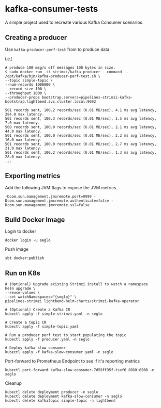 # kafka-consumer-tests

A simple project used to recreate various Kafka Consumer scenarios.

## Creating a producer

Use `kafka-producer-perf-test` from to produce data.

i.e.)

```
# produce 100 msg/s off messages 100 bytes in size.  
$ sudo docker run -it strimzi/kafka producer --command -- /opt/kafka/bin/kafka-producer-perf-test.sh \
--topic simple-topic \
--num-records 1000000 \
--record-size 100 \
--throughput 1000 \
--producer-props bootstrap.servers=pipelines-strimzi-kafka-bootstrap.lightbend.svc.cluster.local:9092

501 records sent, 100.2 records/sec (0.01 MB/sec), 4.1 ms avg latency, 284.0 max latency.
502 records sent, 100.3 records/sec (0.01 MB/sec), 1.5 ms avg latency, 7.0 max latency.
500 records sent, 100.0 records/sec (0.01 MB/sec), 2.1 ms avg latency, 44.0 max latency.
501 records sent, 100.0 records/sec (0.01 MB/sec), 2.2 ms avg latency, 16.0 max latency.
501 records sent, 100.0 records/sec (0.01 MB/sec), 2.7 ms avg latency, 21.0 max latency.
501 records sent, 100.2 records/sec (0.01 MB/sec), 1.3 ms avg latency, 28.0 max latency.
...
```

## Exporting metrics

Add the following JVM flags to expose the JVM metrics.

```
-Dcom.sun.management.jmxremote.port=9999 -Dcom.sun.management.jmxremote.authenticate=false -Dcom.sun.management.jmxremote.ssl=false
```

## Build Docker Image

Login to docker

```
docker login -u seglo
```

Push image

```
sbt docker:publish
```


## Run on K8s

```
# (Optional) Upgrade existing Strimzi install to watch a namespace
helm upgrade \
--reuse-values \
--set watchNamespaces="{seglo}" \
pipelines-strimzi lightbend-helm-charts/strimzi-kafka-operator

# (Optional) Create a Kafka CR
kubectl apply -f simple-strimzi.yaml -n seglo

# Create a topic CR
kubectl apply -f simple-topic.yaml

# Run a producer perf test to start populating the topic
kubectl apply -f producer.yaml -n seglo

# Deploy kafka slow consumer
kubectl apply -f kafka-slow-consumer.yaml -n seglo
```

Port-forward to Prometheus Endpoint to see if it's reporting metrics

```
kubectl port-forward kafka-slow-consumer-7d58ff95f-tsxf6 8080:8080 -n seglo
```

Cleanup

```
kubectl delete deployment producer -n seglo
kubectl delete deployment kafka-slow-consumer -n seglo
kubectl delete kafkatopic simple-topic -n lightbend
```